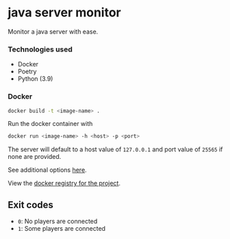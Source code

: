 # java server monitor
Monitor a java server with ease.

### Technologies used
  - Docker
  - Poetry
  - Python (3.9)

### Docker
```bash
docker build -t <image-name> .
```

Run the docker container with
```bash
docker run <image-name> -h <host> -p <port>
```
The server will default to a host value of `127.0.0.1` and port value of `25565` if none are provided.

See additional options [here](https://docs.docker.com/engine/reference/run/#docker-run-reference).

View the [docker registry for the project]().

## Exit codes
  - `0`: No players are connected
  - `1`: Some players are connected